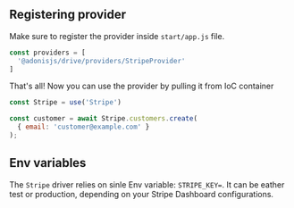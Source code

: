 ## Registering provider

Make sure to register the provider inside `start/app.js` file.

```js
const providers = [
  '@adonisjs/drive/providers/StripeProvider'
]
```

That's all! Now you can use the provider by pulling it from IoC container

```js
const Stripe = use('Stripe')

const customer = await Stripe.customers.create(
  { email: 'customer@example.com' }
);

```

## Env variables

The `Stripe` driver relies on sinle Env variable: `STRIPE_KEY=`.
It can be eather test or production, depending on your Stripe Dashboard configurations.
